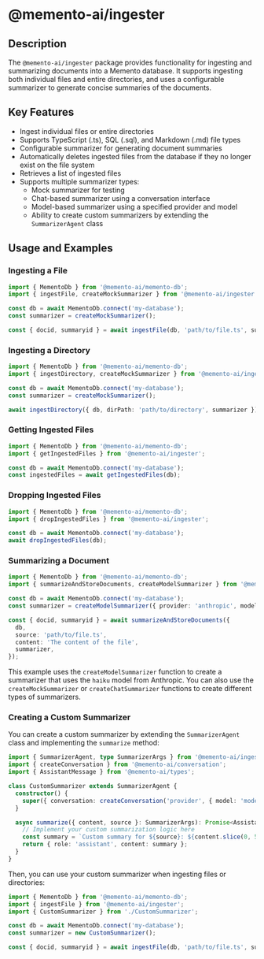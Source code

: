 # @memento-ai/ingester
## Description
The `@memento-ai/ingester` package provides functionality for ingesting and summarizing documents into a Memento database. It supports ingesting both individual files and entire directories, and uses a configurable summarizer to generate concise summaries of the documents.

## Key Features
- Ingest individual files or entire directories
- Supports TypeScript (.ts), SQL (.sql), and Markdown (.md) file types
- Configurable summarizer for generating document summaries
- Automatically deletes ingested files from the database if they no longer exist on the file system
- Retrieves a list of ingested files
- Supports multiple summarizer types:
  - Mock summarizer for testing
  - Chat-based summarizer using a conversation interface
  - Model-based summarizer using a specified provider and model
  - Ability to create custom summarizers by extending the `SummarizerAgent` class

## Usage and Examples
### Ingesting a File
```typescript
import { MementoDb } from '@memento-ai/memento-db';
import { ingestFile, createMockSummarizer } from '@memento-ai/ingester';

const db = await MementoDb.connect('my-database');
const summarizer = createMockSummarizer();

const { docid, summaryid } = await ingestFile(db, 'path/to/file.ts', summarizer);
```

### Ingesting a Directory
```typescript
import { MementoDb } from '@memento-ai/memento-db';
import { ingestDirectory, createMockSummarizer } from '@memento-ai/ingester';

const db = await MementoDb.connect('my-database');
const summarizer = createMockSummarizer();

await ingestDirectory({ db, dirPath: 'path/to/directory', summarizer });
```

### Getting Ingested Files
```typescript
import { MementoDb } from '@memento-ai/memento-db';
import { getIngestedFiles } from '@memento-ai/ingester';

const db = await MementoDb.connect('my-database');
const ingestedFiles = await getIngestedFiles(db);
```

### Dropping Ingested Files
```typescript
import { MementoDb } from '@memento-ai/memento-db';
import { dropIngestedFiles } from '@memento-ai/ingester';

const db = await MementoDb.connect('my-database');
await dropIngestedFiles(db);
```

### Summarizing a Document
```typescript
import { MementoDb } from '@memento-ai/memento-db';
import { summarizeAndStoreDocuments, createModelSummarizer } from '@memento-ai/ingester';

const db = await MementoDb.connect('my-database');
const summarizer = createModelSummarizer({ provider: 'anthropic', model: 'haiku' });

const { docid, summaryid } = await summarizeAndStoreDocuments({
  db,
  source: 'path/to/file.ts',
  content: 'The content of the file',
  summarizer,
});
```

This example uses the `createModelSummarizer` function to create a summarizer that uses the `haiku` model from Anthropic. You can also use the `createMockSummarizer` or `createChatSummarizer` functions to create different types of summarizers.

### Creating a Custom Summarizer
You can create a custom summarizer by extending the `SummarizerAgent` class and implementing the `summarize` method:

```typescript
import { SummarizerAgent, type SummarizerArgs } from '@memento-ai/ingester';
import { createConversation } from '@memento-ai/conversation';
import { AssistantMessage } from '@memento-ai/types';

class CustomSummarizer extends SummarizerAgent {
  constructor() {
    super({ conversation: createConversation('provider', { model: 'model-name' }) });
  }

  async summarize({ content, source }: SummarizerArgs): Promise<AssistantMessage> {
    // Implement your custom summarization logic here
    const summary = `Custom summary for ${source}: ${content.slice(0, 50)}...`;
    return { role: 'assistant', content: summary };
  }
}
```

Then, you can use your custom summarizer when ingesting files or directories:

```typescript
import { MementoDb } from '@memento-ai/memento-db';
import { ingestFile } from '@memento-ai/ingester';
import { CustomSummarizer } from './CustomSummarizer';

const db = await MementoDb.connect('my-database');
const summarizer = new CustomSummarizer();

const { docid, summaryid } = await ingestFile(db, 'path/to/file.ts', summarizer);
```
